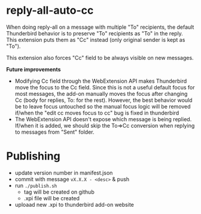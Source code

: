# reply-all-auto-cc #

When doing reply-all on a message with multiple "To" recipients, the default
Thunderbird behavior is to preserve "To" recipients as "To" in the reply.
This extension puts them as "Cc" instead (only original sender is kept as "To").

This extension also forces "Cc" field to be always visible on new messages.

**Future improvements**

- Modifying Cc field through the WebExtension API makes Thunderbird move the
  focus to the Cc field. Since this is not a useful default focus for most
  messages, the add-on manually moves the focus after changing Cc (body for
  replies, To: for the rest). However, the best behavior would be to leave
  focus untouched so the manual focus logic will be removed if/when the
  "edit cc moves focus to cc" bug is fixed in thunderbird
- The WebExtension API doesn't expose which message is being replied. If/when
  it is added, we should skip the To=>Cc conversion when replying to messages
  from "Sent" folder.

# Publishing #
- update version number in manifest.json
- commit with message `vX.X.X - <desc>` & push
- run `./publish.sh`
  - tag will be created on github
  - .xpi file will be created
- uploaad new .xpi to thunderbird add-on website